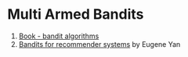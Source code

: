 # Multi Armed Bandits

1. [Book - bandit algorithms](https://tor-lattimore.com/downloads/book/book.pdf)
2. [Bandits for recommender systems](https://eugeneyan.com/writing/bandits/) by Eugene Yan

##
